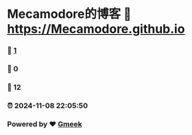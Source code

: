 # Mecamodore的博客 :link: https://Mecamodore.github.io 
### :page_facing_up: [1](https://Mecamodore.github.io/tag.html) 
### :speech_balloon: 0 
### :hibiscus: 12 
### :alarm_clock: 2024-11-08 22:05:50 
### Powered by :heart: [Gmeek](https://github.com/Meekdai/Gmeek)
